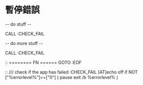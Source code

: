 # 暫停錯誤
-- do stuff --

CALL :CHECK_FAIL

-- do more stuff --

CALL :CHECK_FAIL

:: ======== FN ======
GOTO :EOF

:: /// check if the app has failed
:CHECK_FAIL
[AT]echo off
if NOT ["%errorlevel%"]==["0"] (
    pause
    exit /b %errorlevel%
)
